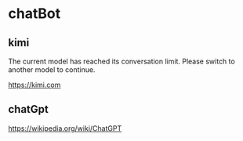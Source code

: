 # chatBot

## kimi

The current model has reached its conversation limit. Please switch to another
model to continue.

https://kimi.com

## chatGpt

https://wikipedia.org/wiki/ChatGPT
